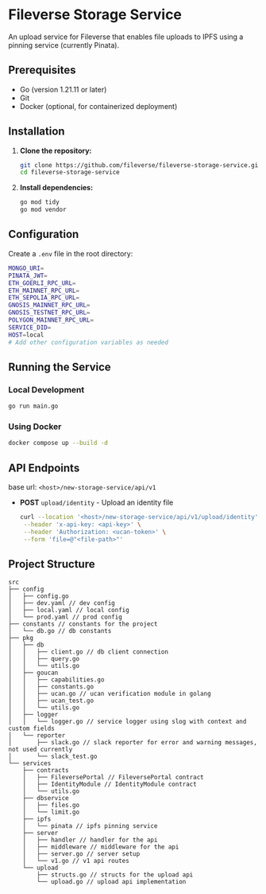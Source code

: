 # Fileverse Storage Service

An upload service for Fileverse that enables file uploads to IPFS using a pinning service (currently Pinata).

## Prerequisites
- Go (version 1.21.11 or later)
- Git
- Docker (optional, for containerized deployment)

## Installation

1. **Clone the repository:**
   ```sh
   git clone https://github.com/fileverse/fileverse-storage-service.git
   cd fileverse-storage-service
   ```

2. **Install dependencies:**
   ```sh
   go mod tidy
   go mod vendor
   ```

## Configuration

Create a `.env` file in the root directory:
```sh
MONGO_URI=
PINATA_JWT=
ETH_GOERLI_RPC_URL=
ETH_MAINNET_RPC_URL=
ETH_SEPOLIA_RPC_URL=
GNOSIS_MAINNET_RPC_URL=
GNOSIS_TESTNET_RPC_URL=
POLYGON_MAINNET_RPC_URL=
SERVICE_DID=
HOST=local
# Add other configuration variables as needed
```

## Running the Service

### Local Development
```sh
go run main.go
```

### Using Docker
```sh
docker compose up --build -d
```

## API Endpoints

base url: `<host>/new-storage-service/api/v1`

- **POST** `upload/identity` - Upload an identity file
  ```sh
  curl --location '<host>/new-storage-service/api/v1/upload/identity' \
   --header 'x-api-key: <api-key>' \
   --header 'Authorization: <ucan-token>' \
   --form 'file=@"<file-path>"'
   ```


## Project Structure
```
src
├── config
│   ├── config.go
│   ├── dev.yaml // dev config
│   ├── local.yaml // local config
│   └── prod.yaml // prod config
├── constants // constants for the project
│   └── db.go // db constants
├── pkg
│   ├── db
│   │   ├── client.go // db client connection
│   │   ├── query.go
│   │   └── utils.go
│   ├── goucan
│   │   ├── capabilities.go
│   │   ├── constants.go
│   │   ├── ucan.go // ucan verification module in golang
│   │   ├── ucan_test.go
│   │   └── utils.go
│   ├── logger
│   │   └── logger.go // service logger using slog with context and custom fields
│   └── reporter
│       ├── slack.go // slack reporter for error and warning messages, not used currently
│       └── slack_test.go
└── services
    ├── contracts
    │   ├── FileversePortal // FileversePortal contract
    │   ├── IdentityModule // IdentityModule contract
    │   └── utils.go 
    ├── dbservice
    │   ├── files.go 
    │   └── limit.go 
    ├── ipfs
    │   └── pinata // ipfs pinning service
    ├── server
    │   ├── handler // handler for the api
    │   ├── middleware // middleware for the api
    │   ├── server.go // server setup
    │   └── v1.go // v1 api routes
    └── upload
        ├── structs.go // structs for the upload api
        └── upload.go // upload api implementation
```
